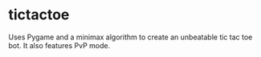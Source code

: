 # tictactoe
Uses Pygame and a minimax algorithm to create an unbeatable tic tac toe bot. It also features PvP mode. 
